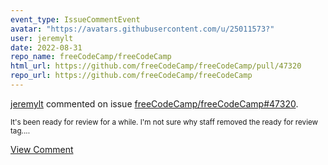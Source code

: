 ```yaml
---
event_type: IssueCommentEvent
avatar: "https://avatars.githubusercontent.com/u/25011573?"
user: jeremylt
date: 2022-08-31
repo_name: freeCodeCamp/freeCodeCamp
html_url: https://github.com/freeCodeCamp/freeCodeCamp/pull/47320
repo_url: https://github.com/freeCodeCamp/freeCodeCamp
---
```


<a href='https://github.com/jeremylt' target='_blank'>jeremylt</a> commented on issue <a href='https://github.com/freeCodeCamp/freeCodeCamp/pull/47320' target='_blank'>freeCodeCamp/freeCodeCamp#47320</a>.

<small>It's been ready for review for a while. I'm not sure why staff removed the ready for review tag....</small>

<a href='https://github.com/freeCodeCamp/freeCodeCamp/pull/47320' target='_blank'>View Comment</a>
